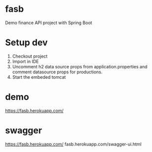 # fasb
Demo finance API project with Spring Boot

# Setup dev
1. Checkout project
2. Import in IDE
3. Uncomment h2 data source props from application.properties and comment datasource props for productions.
4. Start the embeded tomcat


# demo
https://fasb.herokuapp.com/

# swagger
https://fasb.herokuapp.com/
fasb.herokuapp.com/swagger-ui.html

